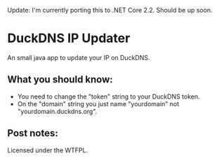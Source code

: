 Update: I'm currently porting this to .NET Core 2.2. Should be up soon.

# DuckDNS IP Updater

An small java app to update your IP on DuckDNS.


## What you should know:

- You need to change the "token" string to your DuckDNS token.
- On the "domain" string you just name "yourdomain" not "yourdomain.duckdns.org".


## Post notes:

Licensed under the WTFPL.
